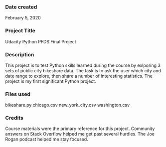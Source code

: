 ### Date created
February 5, 2020

### Project Title
Udacity Python PFDS Final Project

### Description
This project is to test Python skills learned during the course by exlporing 3 sets of public city bikeshare data.
The task is to ask the user which city and date range to explore, then share a number of interesting statistics.
The project is my first significant Python project.

### Files used
bikeshare.py
chicago.csv
new_york_city.csv
washington.csv

### Credits
Course materials were the primary reference for this project.
Community answers on Stack Overflow helped me get past several hurdles.
The Joe Rogan podcast helped me stay focused.